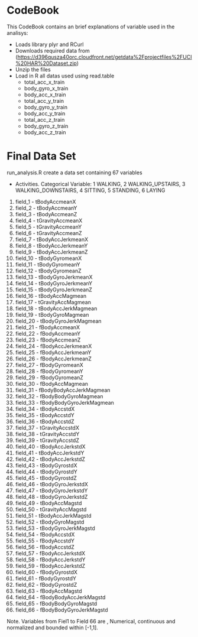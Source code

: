 # CodeBook

This CodeBook contains an brief explanations of variable used in the analisys:

  - Loads library plyr and RCurl
  - Downloads required data from (https://d396qusza40orc.cloudfront.net/getdata%2Fprojectfiles%2FUCI%20HAR%20Dataset.zip)
  - Unzip the files
  - Load in R all datas used using read.table
      - total_acc_x_train
      - body_gyro_x_train
      - body_acc_x_train
      - total_acc_y_train
      - body_gyro_y_train
      - body_acc_y_train
      - total_acc_z_train
      - body_gyro_z_train
      - body_acc_z_train


Final Data Set
=============

run_analysis.R create a data set containing 67 variables 


* Activities. Categorical Variable: 1 WALKING, 2 WALKING_UPSTAIRS, 3 WALKING_DOWNSTAIRS, 4 SITTING, 5 STANDING, 6 LAYING 
1. field_1 - tBodyAccmeanX
2. field_2 - tBodyAccmeanY
3. field_3 - tBodyAccmeanZ
4. field_4 - tGravityAccmeanX
5. field_5 - tGravityAccmeanY
6. field_6 - tGravityAccmeanZ
7. field_7 - tBodyAccJerkmeanX
8. field_8 - tBodyAccJerkmeanY
9. field_9 - tBodyAccJerkmeanZ
10. field_10 - tBodyGyromeanX
11. field_11 - tBodyGyromeanY
12. field_12 - tBodyGyromeanZ
13. field_13 - tBodyGyroJerkmeanX
14. field_14 - tBodyGyroJerkmeanY
15. field_15 - tBodyGyroJerkmeanZ
16. field_16 - tBodyAccMagmean
17. field_17 - tGravityAccMagmean
18. field_18 - tBodyAccJerkMagmean
19. field_19 - tBodyGyroMagmean
20. field_20 - tBodyGyroJerkMagmean
21. field_21 - fBodyAccmeanX
22. field_22 - fBodyAccmeanY
23. field_23 - fBodyAccmeanZ
24. field_24 - fBodyAccJerkmeanX
25. field_25 - fBodyAccJerkmeanY
26. field_26 - fBodyAccJerkmeanZ
27. field_27 - fBodyGyromeanX
28. field_28 - fBodyGyromeanY
29. field_29 - fBodyGyromeanZ
30. field_30 - fBodyAccMagmean
31. field_31 - fBodyBodyAccJerkMagmean
32. field_32 - fBodyBodyGyroMagmean
33. field_33 - fBodyBodyGyroJerkMagmean
34. field_34 - tBodyAccstdX
35. field_35 - tBodyAccstdY
36. field_36 - tBodyAccstdZ
37. field_37 - tGravityAccstdX
38. field_38 - tGravityAccstdY
39. field_39 - tGravityAccstdZ
40. field_40 - tBodyAccJerkstdX
41. field_41 - tBodyAccJerkstdY
42. field_42 - tBodyAccJerkstdZ
43. field_43 - tBodyGyrostdX
44. field_44 - tBodyGyrostdY
45. field_45 - tBodyGyrostdZ
46. field_46 - tBodyGyroJerkstdX
47. field_47 - tBodyGyroJerkstdY
48. field_48 - tBodyGyroJerkstdZ
49. field_49 - tBodyAccMagstd
50. field_50 - tGravityAccMagstd
51. field_51 - tBodyAccJerkMagstd
52. field_52 - tBodyGyroMagstd
53. field_53 - tBodyGyroJerkMagstd
54. field_54 - fBodyAccstdX
55. field_55 - fBodyAccstdY
56. field_56 - fBodyAccstdZ
57. field_57 - fBodyAccJerkstdX
58. field_58 - fBodyAccJerkstdY
59. field_59 - fBodyAccJerkstdZ
60. field_60 - fBodyGyrostdX
61. field_61 - fBodyGyrostdY
62. field_62 - fBodyGyrostdZ
63. field_63 - fBodyAccMagstd
64. field_64 - fBodyBodyAccJerkMagstd
65. field_65 - fBodyBodyGyroMagstd
66. field_66 - fBodyBodyGyroJerkMagstd

Note. Variables from Fiel1 to Field 66 are , Numerical, continuous and normalized and bounded within [-1,1].
